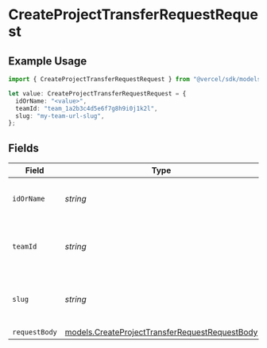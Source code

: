 # CreateProjectTransferRequestRequest

## Example Usage

```typescript
import { CreateProjectTransferRequestRequest } from "@vercel/sdk/models/createprojecttransferrequestop.js";

let value: CreateProjectTransferRequestRequest = {
  idOrName: "<value>",
  teamId: "team_1a2b3c4d5e6f7g8h9i0j1k2l",
  slug: "my-team-url-slug",
};
```

## Fields

| Field                                                                                                  | Type                                                                                                   | Required                                                                                               | Description                                                                                            | Example                                                                                                |
| ------------------------------------------------------------------------------------------------------ | ------------------------------------------------------------------------------------------------------ | ------------------------------------------------------------------------------------------------------ | ------------------------------------------------------------------------------------------------------ | ------------------------------------------------------------------------------------------------------ |
| `idOrName`                                                                                             | *string*                                                                                               | :heavy_check_mark:                                                                                     | The ID or name of the project to transfer.                                                             |                                                                                                        |
| `teamId`                                                                                               | *string*                                                                                               | :heavy_minus_sign:                                                                                     | The Team identifier to perform the request on behalf of.                                               | team_1a2b3c4d5e6f7g8h9i0j1k2l                                                                          |
| `slug`                                                                                                 | *string*                                                                                               | :heavy_minus_sign:                                                                                     | The Team slug to perform the request on behalf of.                                                     | my-team-url-slug                                                                                       |
| `requestBody`                                                                                          | [models.CreateProjectTransferRequestRequestBody](../models/createprojecttransferrequestrequestbody.md) | :heavy_minus_sign:                                                                                     | N/A                                                                                                    |                                                                                                        |